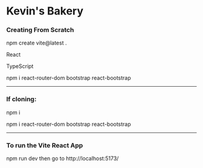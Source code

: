 # Kevin's Bakery

### Creating From Scratch
npm create vite@latest . 

React

TypeScript

npm i react-router-dom bootstrap react-bootstrap

___
### If cloning:
npm i

npm i react-router-dom bootstrap react-bootstrap

___
### To run the Vite React App
npm run dev
then go to http://localhost:5173/